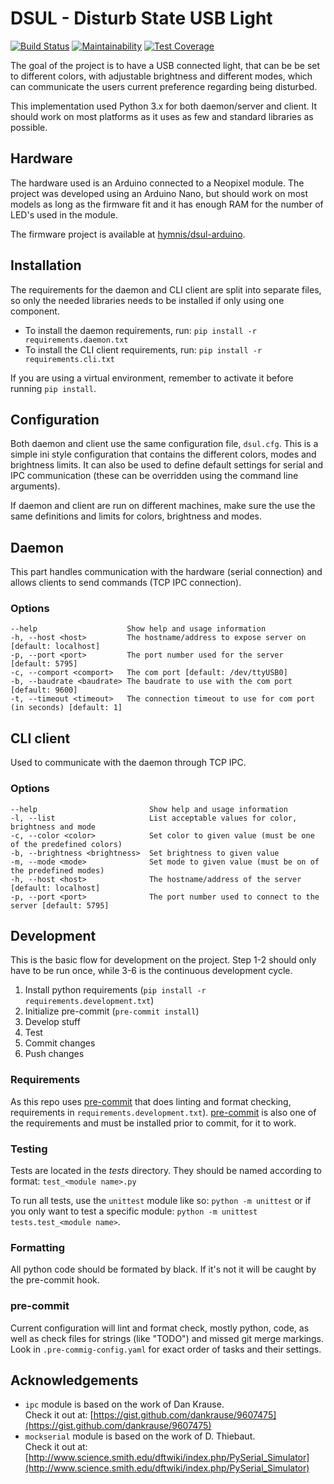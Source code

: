 # DSUL - Disturb State USB Light

[![Build Status](https://travis-ci.org/hymnis/dsul-python.svg?branch=master)](https://travis-ci.org/hymnis/dsul-python)
[![Maintainability](https://api.codeclimate.com/v1/badges/0a360f196a019278c3eb/maintainability)](https://codeclimate.com/github/hymnis/dsul-python/maintainability)
[![Test Coverage](https://api.codeclimate.com/v1/badges/0a360f196a019278c3eb/test_coverage)](https://codeclimate.com/github/hymnis/dsul-python/test_coverage)

The goal of the project is to have a USB connected light, that can be be set to different colors, with adjustable brightness and different modes, which can communicate the users current preference regarding being disturbed.

This implementation used Python 3.x for both daemon/server and client. It should work on most platforms as it uses as few and standard libraries as possible.


## Hardware

The hardware used is an Arduino connected to a Neopixel module. The project was developed using an Arduino Nano, but should work on most models as long as the firmware fit and it has enough RAM for the number of LED's used in the module.

The firmware project is available at [hymnis/dsul-arduino](https://github.com/hymnis/dsul-arduino).


## Installation
The requirements for the daemon and CLI client are split into separate files, so only the needed libraries needs to be installed if only using one component.

- To install the daemon requirements, run: `pip install -r requirements.daemon.txt`
- To install the CLI client requirements, run: `pip install -r requirements.cli.txt`

If you are using a virtual environment, remember to activate it before running `pip install`.


## Configuration

Both daemon and client use the same configuration file, `dsul.cfg`. This is a simple ini style configuration that contains the different colors, modes and brightness limits. It can also be used to define default settings for serial and IPC communication (these can be overridden using the command line arguments).

If daemon and client are run on different machines, make sure the use the same definitions and limits for colors, brightness and modes.


## Daemon
This part handles communication with the hardware (serial connection) and allows clients to send commands (TCP IPC connection).

### Options

    --help                    Show help and usage information
    -h, --host <host>         The hostname/address to expose server on [default: localhost]
    -p, --port <port>         The port number used for the server [default: 5795]
    -c, --comport <comport>   The com port [default: /dev/ttyUSB0]
    -b, --baudrate <baudrate> The baudrate to use with the com port [default: 9600]
    -t, --timeout <timeout>   The connection timeout to use for com port (in seconds) [default: 1]


## CLI client
Used to communicate with the daemon through TCP IPC.

### Options

    --help                         Show help and usage information
    -l, --list                     List acceptable values for color, brightness and mode
    -c, --color <color>            Set color to given value (must be one of the predefined colors)
    -b, --brightness <brightness>  Set brightness to given value
    -m, --mode <mode>              Set mode to given value (must be on of the predefined modes)
    -h, --host <host>              The hostname/address of the server [default: localhost]
    -p, --port <port>              The port number used to connect to the server [default: 5795]


## Development
This is the basic flow for development on the project. Step 1-2 should only have to be run once, while 3-6 is the continuous development cycle.

1. Install python requirements (`pip install -r requirements.development.txt`)
0. Initialize pre-commit (`pre-commit install`)
0. Develop stuff
0. Test
0. Commit changes
0. Push changes

### Requirements
As this repo uses [pre-commit](https://pre-commit.com/) that does linting and format checking, requirements in `requirements.development.txt`). [pre-commit](https://pre-commit.com/) is also one of the requirements and must be installed prior to commit, for it to work.

### Testing
Tests are located in the _tests_ directory. They should be named according to format: `test_<module name>.py`

To run all tests, use the `unittest` module like so: `python -m unittest` or if you only want to test a specific module: `python -m unittest tests.test_<module name>`.

### Formatting
All python code should be formated by black. If it's not it will be caught by the pre-commit hook.

### pre-commit
Current configuration will lint and format check, mostly python, code, as well as check files for strings (like "TODO") and missed git merge markings.
Look in `.pre-commig-config.yaml` for exact order of tasks and their settings.


## Acknowledgements

- `ipc` module is based on the work of Dan Krause.  
   Check it out at: [https://gist.github.com/dankrause/9607475](https://gist.github.com/dankrause/9607475)
- `mockserial` module is based on the work of D. Thiebaut.  
  Check it out at: [http://www.science.smith.edu/dftwiki/index.php/PySerial_Simulator](http://www.science.smith.edu/dftwiki/index.php/PySerial_Simulator)

